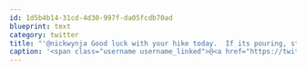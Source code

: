```yaml
---
id: 1d5b4b14-31cd-4d30-997f-da05fcdb70ad
blueprint: text
category: twitter
title: "'@nickwynja Good luck with your hike today.  If its pouring, stay in the truck and explore Chute Lake/Naramata"
caption: '<span class="username username_linked">@<a href="https://twitter.com/nickwynja" title="Nick Wynja">nickwynja</a></span> Good luck with your hike today.  If its pouring, stay in the truck and explore Chute Lake/Naramata'
---
```

